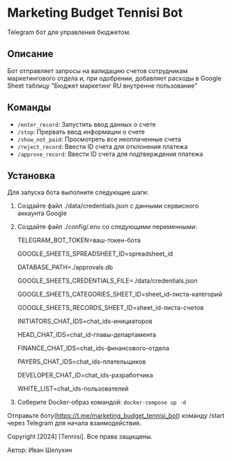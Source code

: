 # Marketing Budget Tennisi Bot

Telegram бот для управления бюджетом.

## Описание

Бот отправляет запросы на валидацию счетов сотрудникам маркетингового отдела и, при одобрении, добавляет расходы в
Google Sheet таблицу "Бюджет маркетинг RU внутренне пользование"

## Команды

- `/enter_record`: Запустить ввод данных о счете
- `/stop`: Прервать ввод информации о счете
- `/show_not_paid`: Просмотреть все неоплаченные счета
- `/reject_record`: Ввести ID счета для отклонения платежа
- `/approve_record`: Ввести ID счета для подтверждения платежа

## Установка

Для запуска бота выполните следующие шаги:

1. Создайте файл ./data/credentials.json с данными сервисного аккаунта Google

2. Создайте файл ./config/.env со следующими переменными:

    TELEGRAM_BOT_TOKEN=ваш-токен-бота
    
    GOOGLE_SHEETS_SPREADSHEET_ID=spreadsheet_id
    
    DATABASE_PATH=./approvals.db
    
    GOOGLE_SHEETS_CREDENTIALS_FILE=./data/credentials.json
    
    GOOGLE_SHEETS_CATEGORIES_SHEET_ID=sheet_id-листа-категорий
    
    GOOGLE_SHEETS_RECORDS_SHEET_ID=sheet_id-листа-счетов
    
    INITIATORS_CHAT_IDS=chat_ids-инициаторов
    
    HEAD_CHAT_IDS=chat_id-главы-департамента
    
    FINANCE_CHAT_IDS=chat_ids-финансового-отдела
    
    PAYERS_CHAT_IDS=chat_ids-плательщиков
    
    DEVELOPER_CHAT_ID=chat_ids-разработчика
    
    WHITE_LIST=chat_ids-пользователей

3. Соберите Docker-образ командой: `docker-compose up -d`

Отправьте боту(https://t.me/marketing_budget_tennisi_bot) команду /start через Telegram для начала взаимодействия.

Copyright [2024] [Tennisi]. Все права защищены.

Автор: Иван Шелухин
